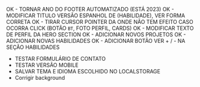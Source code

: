 OK - TORNAR ANO DO FOOTER AUTOMATIZADO (ESTÁ 2023)
OK - MODIFICAR TITULO VERSÃO ESPANHOL DE (HABILIDADE), VER FORMA CORRETA
OK - TIRAR CURSOR POINTER DA ONDE NÃO TEM EFEITO CASO OCORRA CLICK (BOTÃO `BT`, FOTO PERFIL, CARDS)
OK - MODIFICAR TEXTO DE PERFIL DA HERO SECTION
OK - ADICIONAR NOVOS PROJETOS
OK - ADICIONAR NOVAS HABILIDADES
OK - ADICIONAR BOTÃO VER + / - NA SEÇÃO HABILIDADES
* TESTAR FORMULÁRIO DE CONTATO
* TESTAR VERSÃO MOBILE
* SALVAR TEMA E IDIOMA ESCOLHIDO NO LOCALSTORAGE
* Corrigir background